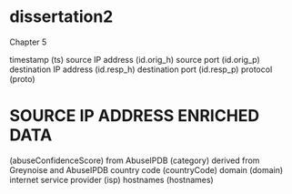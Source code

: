 # dissertation2
Chapter 5


timestamp (ts) 
source IP address (id.orig_h)
source port (id.orig_p)
destination IP address (id.resp_h)
destination port (id.resp_p)
protocol (proto)
# SOURCE IP ADDRESS ENRICHED DATA
(abuseConfidenceScore) from AbuseIPDB 
(category) derived from Greynoise and AbuseIPDB
country code (countryCode)
domain (domain)
internet service provider (isp)
hostnames (hostnames)
